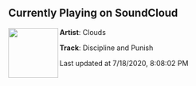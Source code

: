 ## Currently Playing on SoundCloud

[<img align="left" width="100" src="https://i1.sndcdn.com/artworks-1mLTynSryq4S9BNl-rMs1aw-t50x50.jpg">](https://soundcloud.com/thisisclouds/discipline-and-punish?in=thisisclouds/sets/arkiv3-onslaught-ash)

**Artist**: Clouds 

**Track**: Discipline and Punish

Last updated at 7/18/2020, 8:08:02 PM
